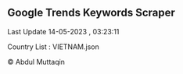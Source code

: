 

## Google Trends Keywords Scraper 
 
Last Update 14-05-2023 , 03:23:11

Country List :
VIETNAM.json



© Abdul Muttaqin 
